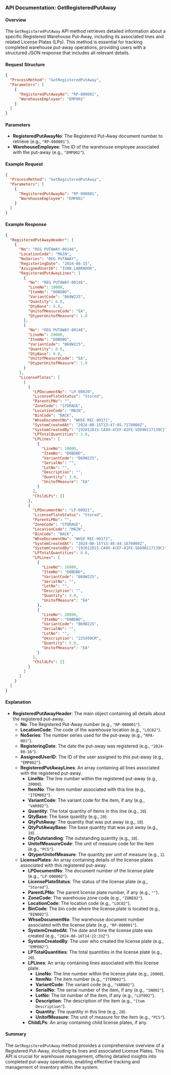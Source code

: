 ### API Documentation: GetRegisteredPutAway

#### Overview
The `GetRegisteredPutAway` API method retrieves detailed information about a specific Registered Warehouse Put-Away, including its associated lines and related License Plates (LPs). This method is essential for tracking completed warehouse put-away operations, providing users with a structured JSON response that includes all relevant details.

#### Request Structure
```json
{
  "ProcessMethod": "GetRegisteredPutAway",
  "Parameters": [
    {
      "RegisteredPutAwayNo": "RP-000001",
      "WarehouseEmployee": "EMP002"
    }
  ]
}
```

#### Parameters
- **RegisteredPutAwayNo**: The Registered Put-Away document number to retrieve (e.g., `"RP-000001"`).
- **WarehouseEmployee**: The ID of the warehouse employee associated with the put-away (e.g., `"EMP002"`).

#### Example Request
```json
{
  "ProcessMethod": "GetRegisteredPutAway",
  "Parameters": [
    {
      "RegisteredPutAwayNo": "RP-000001",
      "WarehouseEmployee": "EMP002"
    }
  ]
}
```

#### Example Response
```json
{
  "RegisteredPutAwayHeader": [
    {
      "No": "REG PUTAWAY-00146",
      "LocationCode": "MAIN",
      "NoSeries": "REG PUTAWAY",
      "RegisteringDate": "2024-08-15",
      "AssignedUserID": "IVAN.LABRADOR",
      "RegisteredPutAwayLines": [
        {
          "No": "REG PUTAWAY-00146",
          "LineNo": 10000,
          "ItemNo": "D0BDBD",
          "VariantCode": "B60W225",
          "Quantity": 6.0,
          "QtyBase": 6.0,
          "UnitofMeasureCode": "EA",
          "QtyperUnitofMeasure": 1.0
        },
        {
          "No": "REG PUTAWAY-00146",
          "LineNo": 20000,
          "ItemNo": "D0BDBD",
          "VariantCode": "B60W225",
          "Quantity": 6.0,
          "QtyBase": 6.0,
          "UnitofMeasureCode": "EA",
          "QtyperUnitofMeasure": 1.0
        }
      ],
      "LicensePlates": [
        [
          {
            "LPDocumentNo": "LP-00020",
            "LicensePlateStatus": "Stored",
            "ParentLPNo": "",
            "ZoneCode": "STORAGE",
            "LocationCode": "MAIN",
            "BinCode": "BACK",
            "WhseDocumentNo": "WHSE REC-00171",
            "SystemCreatedAt": "2024-08-15T13:47:05.7170000Z",
            "SystemCreatedBy": "{92012D15-CA99-4CEF-81FE-5D89B117139C}",
            "LPTotalQuantities": 3.0,
            "LPLines": [
              {
                "LineNo": 10000,
                "ItemNo": "D0BDBD",
                "VariantCode": "B60W225",
                "SerialNo": "",
                "LotNo": "",
                "Description": "",
                "Quantity": 3.0,
                "UnitofMeasure": "EA"
              }
            ],
            "ChildLPs": []
          },
          {
            "LPDocumentNo": "LP-00021",
            "LicensePlateStatus": "Stored",
            "ParentLPNo": "",
            "ZoneCode": "STORAGE",
            "LocationCode": "MAIN",
            "BinCode": "BACK",
            "WhseDocumentNo": "WHSE REC-00171",
            "SystemCreatedAt": "2024-08-15T13:48:44.1670000Z",
            "SystemCreatedBy": "{92012D15-CA99-4CEF-81FE-5D89B117139C}",
            "LPTotalQuantities": 8.0,
            "LPLines": [
              {
                "LineNo": 10000,
                "ItemNo": "D0BDBD",
                "VariantCode": "B60W225",
                "SerialNo": "",
                "LotNo": "",
                "Description": "",
                "Quantity": 3.0,
                "UnitofMeasure": "EA"
              },
              {
                "LineNo": 20000,
                "ItemNo": "D0BDBD",
                "VariantCode": "B60W225",
                "SerialNo": "",
                "LotNo": "",
                "Description": "225X60CM",
                "Quantity": 5.0,
                "UnitofMeasure": "EA"
              }
            ],
            "ChildLPs": []
          }
        ]
      ]
    }
  ]
}
```

#### Explanation
- **RegisteredPutAwayHeader**: The main object containing all details about the registered put-away.
  - **No**: The Registered Put-Away number (e.g., `"RP-000001"`).
  - **LocationCode**: The code of the warehouse location (e.g., `"LOC02"`).
  - **NoSeries**: The number series used for the put-away (e.g., `"RPA-001"`).
  - **RegisteringDate**: The date the put-away was registered (e.g., `"2024-08-16"`).
  - **AssignedUserID**: The ID of the user assigned to this put-away (e.g., `"EMP002"`).
  - **RegisteredPutAwayLines**: An array containing all lines associated with the registered put-away.
    - **LineNo**: The line number within the registered put-away (e.g., `20000`).
    - **ItemNo**: The item number associated with this line (e.g., `"ITEM002"`).
    - **VariantCode**: The variant code for the item, if any (e.g., `"VAR002"`).
    - **Quantity**: The total quantity of items in this line (e.g., `20`).
    - **QtyBase**: The base quantity (e.g., `20`).
    - **QtyPutAway**: The quantity that was put away (e.g., `10`).
    - **QtyPutAwayBase**: The base quantity that was put away (e.g., `10`).
    - **QtyOutstanding**: The outstanding quantity (e.g., `10`).
    - **UnitofMeasureCode**: The unit of measure code for the item (e.g., `"PCS"`).
    - **QtyperUnitofMeasure**: The quantity per unit of measure (e.g., `1`).
  - **LicensePlates**: An array containing details of the license plates associated with this registered put-away.
    - **LPDocumentNo**: The document number of the license plate (e.g., `"LP-000002"`).
    - **LicensePlateStatus**: The status of the license plate (e.g., `"Stored"`).
    - **ParentLPNo**: The parent license plate number, if any (e.g., `""`).
    - **ZoneCode**: The warehouse zone code (e.g., `"ZONE02"`).
    - **LocationCode**: The location code (e.g., `"LOC02"`).
    - **BinCode**: The bin code where the license plate is located (e.g., `"BIN002"`).
    - **WhseDocumentNo**: The warehouse document number associated with the license plate (e.g., `"RP-000001"`).
    - **SystemCreatedAt**: The date and time the license plate was created (e.g., `"2024-08-16T14:22:33Z"`).
    - **SystemCreatedBy**: The user who created the license plate (e.g., `"EMP002"`).
    - **LPTotalQuantities**: The total quantities in the license plate (e.g., `20`).
    - **LPLines**: An array containing lines associated with this license plate.
      - **LineNo**: The line number within the license plate (e.g., `20000`).
      - **ItemNo**: The item number (e.g., `"ITEM002"`).
      - **VariantCode**: The variant code (e.g., `"VAR002"`).
      - **SerialNo**: The serial number of the item, if any (e.g., `"SN002"`).
      - **LotNo**: The lot number of the item, if any (e.g., `"LOT002"`).
      - **Description**: The description of the item (e.g., `"Item Description"`).
      - **Quantity**: The quantity in this line (e.g., `20`).
      - **UnitofMeasure**: The unit of measure for the item (e.g., `"PCS"`).
    - **ChildLPs**: An array containing child license plates, if any.

#### Summary
The `GetRegisteredPutAway` method provides a comprehensive overview of a Registered Put-Away, including its lines and associated License Plates. This API is crucial for warehouse management, offering detailed insights into completed put-away operations, enabling effective tracking and management of inventory within the system.
